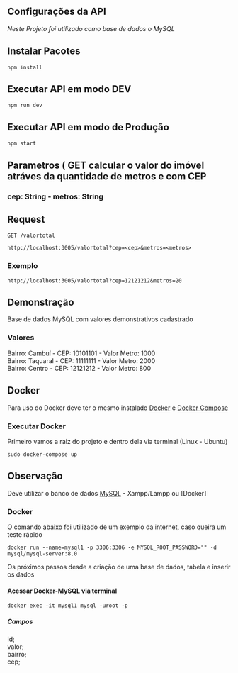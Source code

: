 ## Configurações da API

_Neste Projeto foi utilizado como base de dados o MySQL_


## Instalar Pacotes
```
npm install
```

## Executar API em modo DEV
```
npm run dev
```

## Executar API em modo de Produção
```
npm start
```

## Parametros ( GET calcular o valor do imóvel atráves da quantidade de metros e com CEP
### cep: String - metros: String

## Request
```
GET /valortotal
```
```
http://localhost:3005/valortotal?cep=<cep>&metros=<metros>
```
### Exemplo
```
http://localhost:3005/valortotal?cep=12121212&metros=20
```


## Demonstração

Base de dados MySQL com valores demonstrativos cadastrado

### Valores

Bairro: Cambuí - CEP: 10101101 - Valor Metro: 1000  
Bairro: Taquaral - CEP: 11111111 - Valor Metro: 2000  
Bairro: Centro - CEP: 12121212 - Valor Metro: 800  


## Docker
Para uso do Docker deve ter o mesmo instalado [Docker](https://docs.docker.com/get-docker/)  e [Docker Compose](https://docs.docker.com/compose/install/)  

### Executar Docker
Primeiro vamos a raiz do projeto e dentro dela via terminal (Linux - Ubuntu)
```
sudo docker-compose up
```

## Observação

Deve utilizar o banco de dados [MySQL](https://www.mysql.com/downloads/) - Xampp/Lampp ou [Docker]

### Docker
O comando abaixo foi utilizado de um exemplo da internet, caso queira um teste rápido

```
docker run --name=mysql1 -p 3306:3306 -e MYSQL_ROOT_PASSWORD="" -d mysql/mysql-server:8.0
```

Os próximos passos desde a criação de uma base de dados, tabela e inserir os dados

#### Acessar Docker-MySQL via terminal
```
docker exec -it mysql1 mysql -uroot -p
```
##### Campos
id;   
valor;   
bairro;  
cep;  
